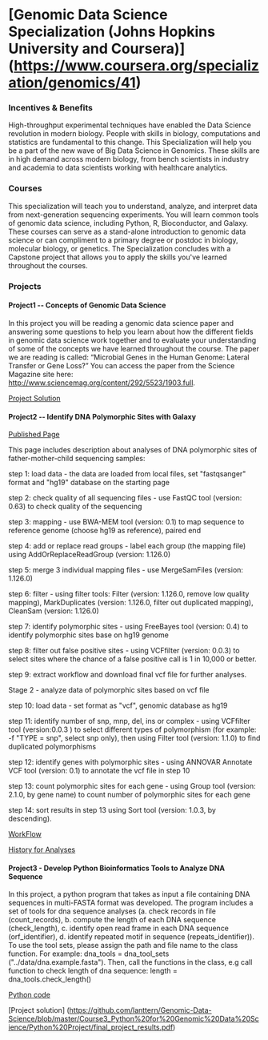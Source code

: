 # [Genomic Data Science Specialization (Johns Hopkins University and Coursera)] (https://www.coursera.org/specialization/genomics/41)


### Incentives & Benefits
High-throughput experimental techniques have enabled the Data Science revolution in modern biology. People with skills in biology, computations and statistics are fundamental to this change. This Specialization will help you be a part of the new wave of Big Data Science in Genomics. These skills are in high demand across modern biology, from bench scientists in industry and academia to data scientists working with healthcare analytics.

### Courses
This specialization will teach you to understand, analyze, and interpret data from next-generation sequencing experiments. You will learn common tools of genomic data science, including Python, R, Bioconductor, and Galaxy. These courses can serve as a stand-alone introduction to genomic data science or can compliment to a primary degree or postdoc in biology, molecular biology, or genetics. The Specialization concludes with a Capstone project that allows you to apply the skills you've learned throughout the courses.

### Projects

#### Project1 -- Concepts of Genomic Data Science

In this project you will be reading a genomic data science paper and answering some questions to help you learn about how the different fields in genomic data science work together and to evaluate your understanding of some of the concepts we have learned throughout the course. The paper we are reading is called: “Microbial Genes in the Human Genome: Lateral Transfer or Gene Loss?” You can access the paper from the Science Magazine site here: http://www.sciencemag.org/content/292/5523/1903.full.

[Project Solution](https://github.com/lanttern/Genomic-Data-Science/blob/master/Course1_Introduction%20to%20Genomic%20Technologies/Course%20Project_test2.pdf)

#### Project2 -- Identify DNA Polymorphic Sites with Galaxy

[Published Page]( https://usegalaxy.org/u/coursera/p/genomic-data-science-with-galaxyidentify-polymorphic-sites)

This page includes description about analyses of DNA polymorphic sites of father-mother-child sequencing samples:

step 1: load data - the data are loaded from local files, set "fastqsanger" format and "hg19" database on the starting page

step 2: check quality of all sequencing files - use FastQC tool (version: 0.63) to check quality of the sequencing

step 3: mapping - use BWA-MEM tool (version: 0.1) to map sequence to reference genome (choose hg19 as reference), paired end

step 4: add or replace read groups - label each group (the mapping file) using AddOrReplaceReadGroup (version: 1.126.0)

step 5: merge 3 individual mapping files - use MergeSamFiles (version: 1.126.0)

step 6: filter - using filter tools: Filter (version: 1.126.0, remove low quality mapping), MarkDuplicates (version: 1.126.0, filter out duplicated mapping), CleanSam (version: 1.126.0)

step 7: identify polymorphic sites - using FreeBayes tool (version: 0.4) to identify polymorphic sites base on hg19 genome

step 8: filter out false positive sites - using VCFfilter (version: 0.0.3) to select sites where the chance of a false positive call is 1 in 10,000 or better.

step 9: extract workflow and download final vcf file for further analyses.

Stage 2 - analyze data of polymorphic sites based on vcf file

step 10: load data - set format as "vcf", genomic database as hg19

step 11: identify number of snp, mnp, del, ins or complex - using VCFfilter tool (version:0.0.3 ) to select different types of polymorphism (for example: -f "TYPE = snp", select snp only), then using Filter tool (version: 1.1.0) to find duplicated polymorphisms

step 12: identify genes with polymorphic sites - using ANNOVAR Annotate VCF tool (version: 0.1) to annotate the  vcf file in step 10

step 13: count polymorphic sites for each gene - using Group tool (version: 2.1.0, by gene name) to count number of polymorphic sites for each gene

step 14: sort results in step 13 using Sort tool (version: 1.0.3, by descending).

[WorkFlow](https://usegalaxy.org/workflow/display_by_username_and_slug?username=coursera&slug=workflow-constructed-from-history-genomic-data-science-with-galaxy-project---completed)

[History for Analyses](https://usegalaxy.org/u/coursera/h/workflow-constructed-from-history-genomic-data-science-with-galaxy-project---completed)

#### Project3 - Develop Python Bioinformatics Tools to Analyze DNA Sequence 

In this project, a python program that takes as input a file containing DNA sequences in multi-FASTA format was developed. The program includes a set of tools for dna sequence analyses (a. check records in file (count_records), b. compute the length of each DNA sequence (check_length), c. identify open read frame in each DNA sequence (orf_identifier), d. identify repeated motif in sequence (repeats_identifier)). To use the tool  sets, please assign the path and file name to the class function. For example: dna_tools = dna_tool_sets ("../data/dna.example.fasta"). Then, call the functions in the class, e.g call function to check length of dna sequence: length = dna_tools.check_length()

[Python code](https://github.com/lanttern/Genomic-Data-Science/blob/master/Course3_Python%20for%20Genomic%20Data%20Science/Python%20Project/script/dna_tools.py)

[Project solution] (https://github.com/lanttern/Genomic-Data-Science/blob/master/Course3_Python%20for%20Genomic%20Data%20Science/Python%20Project/final_project_results.pdf)
